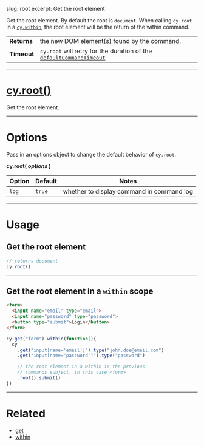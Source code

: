 slug: root
excerpt: Get the root element

Get the root element. By default the root is `document`. When calling `cy.root` in a [`cy.within`](https://on.cypress.io/api/within), the root element will be the return of the within command.

| | |
|--- | --- |
| **Returns** | the new DOM element(s) found by the command. |
| **Timeout** | `cy.root` will retry for the duration of the [`defaultCommandTimeout`](https://on.cypress.io/guides/configuration#timeouts) |

***

# [cy.root()](#root-usage)

Get the root element.

***

# Options

Pass in an options object to change the default behavior of `cy.root`.

**cy.root( *options* )**

Option | Default | Notes
--- | --- | ---
`log` | `true` | whether to display command in command log

***

# Usage

## Get the root element

```javascript
// returns document
cy.root()
```

***

## Get the root element in a `within` scope

```html
<form>
  <input name="email" type="email">
  <input name="password" type="password">
  <button type="submit">Login</button>
</form>
```

```javascript
cy.get("form").within(function(){
  cy
    .get("input[name='email']").type("john.doe@email.com")
    .get("input[name='password']").type("password")

    // the root element in a within is the previous
    // commands subject, in this case <form>
    .root().submit()
})
```

***

# Related

- [get](https://on.cypress.io/api/get)
- [within](https://on.cypress.io/api/within)
